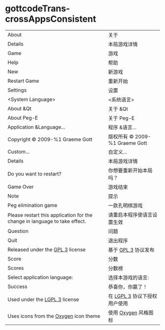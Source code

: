 # gottcodeTrans-crossAppsConsistent

|||
-|-
About|关于
Details|本局游戏详情
Game|游戏
Help|帮助
New|新游戏
Restart Game|重新开始
Settings|设置
\<System Language>|<系统语言>
About &Qt|关于 &Qt
About Peg-E|关于 Peg-E
Application &Language...|程序 &语言...
Copyright &copy; 2009-%1 Graeme Gott|版权所有 &copy; 2009-%1 Graeme Gott
Custom...|自定义...
Details|本局游戏详情
Do you want to restart?|你想要重新开始本局吗？
Game Over|游戏结束
Note|提示
Peg elimination game|一款孔明棋游戏
Please restart this application for the change in language to take effect.|请重启本程序使语言设置生效
Question|问题
Quit|退出程序
Released under the <a href=%1>GPL 3</a> license|基于 <a href=%1>GPL 3</a> 协议发布
Score|分数
Scores|分数榜
Select application language:|选择本游戏的语言:
Success|恭喜你，你赢了！
Used under the <a href=%1>LGPL 3</a> license|在 <a href=%1>LGPL 3</a> 协议下授权用户使用
Uses icons from the <a href=%1>Oxygen</a> icon theme|使用 <a href=%1>Oxygen</a> 风格图标
